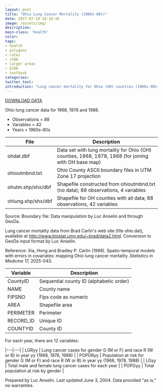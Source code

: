 ```yaml
---
layout: post
title: "Ohio Lung Cancer Mortality (1960s-80s)"
date: 2017-07-18 16:10:16
image: /assets/img/
description:
main-class: 'health'
color:
tags:
- health
- polygons
- rates
- <500
- larger areas
- ESDA
- textbook
categories:
twitter_text:
introduction: "Lung cancer mortality for Ohio (OH) counties (1960s-80s)"
---
```

<script>
$('#map').hide();
</script>

[DOWNLOAD DATA](../data/ohiolung.zip)


Ohio lung cancer data for 1968, 1978 and 1988.

* Observations = 88
* Variables = 42
* Years = 1960s-80s

|**File**|**Description**|
|---|---|
|ohdat.dbf|  Data set with lung mortality for Ohio (OH) counties, 1968, 1978, 1988 (for joining with OH base map)|            
|ohioutmbnd.txt |  Ohio County ASCII boundary files in  UTM Zone 17 projection |              
|ohutm.shp/shx/dbf |  Shapefile constructed from ohioutmbnd.txt (no data);    88 observations, 4 variables |         
|ohlung.shp/shx/dbf|  Shapefile for OH counties with all data; 88 observations, 42 variables  |


Source:
Boundary file: Data manipulation by Luc Anselin and through GeoDa.

Lung cancer mortality data from Brad Carlin's web site (file ohio.dat),
available at http://www.biostat.umn.edu/~brad/data2.html. Conversion to
GeoDa input format by Luc Anselin.

Reference: Xia, Hong and Bradley P. Carlin (1998). Spatio-temporal models with
errors in covariates: mapping Ohio lung cancer mortality. *Statistics in
Medicine* 17, 2025-043.


|Variable|Description|
|---|---|
| CountyID| Sequential county ID (alphabetic     order)                             |
| NAME | County name                      |
| FIPSNO   | Fips code as numeric                |
| AREA| Shapefile area |
| PERIMETER| Perimeter |
| RECORD_ID| Unique ID |
| COUNTYID | County ID |

For each year, there are 12 variables:                    

|---|---|
| LGRyy  | Lung cancer cases for gender G (M or F) and race R (W or B) in year yy (1968, 1978, 1988)       |
| POPGRyy  | Population at risk for gender G (M or F) and race R (W or B) in year yy (1968, 1978, 1988)    |
| LGyy  | Total male and female lung cancer cases for each year  |
| POPGyy  | Total population at risk by gender  |


Prepared by Luc Anselin. Last updated June 3, 2004. Data provided "as is," no warranties.

